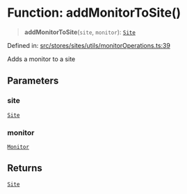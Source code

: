 # Function: addMonitorToSite()

> **addMonitorToSite**(`site`, `monitor`): [`Site`](../../../../../../shared/types/interfaces/Site.md)

Defined in: [src/stores/sites/utils/monitorOperations.ts:39](https://github.com/Nick2bad4u/Uptime-Watcher/blob/main/src/stores/sites/utils/monitorOperations.ts#L39)

Adds a monitor to a site

## Parameters

### site

[`Site`](../../../../../../shared/types/interfaces/Site.md)

### monitor

[`Monitor`](../../../../../../shared/types/interfaces/Monitor.md)

## Returns

[`Site`](../../../../../../shared/types/interfaces/Site.md)
